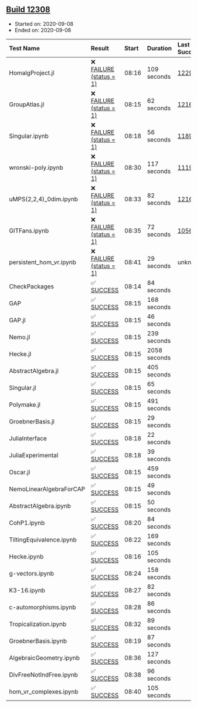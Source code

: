 ## [Build 12308](https://oscarci.mathematik.uni-kl.de/job/oscar/12308/)

* Started on: 2020-09-08
* Ended on: 2020-09-08

| Test Name    | Result | Start | Duration | Last Success | First Failure |
|:-------------|:-------|:------|:---------|:-------------|:--------------|
| HomalgProject.jl | ❌ [FAILURE (status = 1)](https://oscarci.mathematik.uni-kl.de/job/oscar/12308/artifact/logs/build-12308/HomalgProject.jl.log) | 08:16 | 109 seconds | [12292](https://oscarci.mathematik.uni-kl.de/job/oscar/12292/) | [12293](https://oscarci.mathematik.uni-kl.de/job/oscar/12293/) |
| GroupAtlas.jl | ❌ [FAILURE (status = 1)](https://oscarci.mathematik.uni-kl.de/job/oscar/12308/artifact/logs/build-12308/GroupAtlas.jl.log) | 08:15 | 62 seconds | [12167](https://oscarci.mathematik.uni-kl.de/job/oscar/12167/) | [12168](https://oscarci.mathematik.uni-kl.de/job/oscar/12168/) |
| Singular.ipynb | ❌ [FAILURE (status = 1)](https://oscarci.mathematik.uni-kl.de/job/oscar/12308/artifact/logs/build-12308/Singular.ipynb.log) | 08:18 | 56 seconds | [11893](https://oscarci.mathematik.uni-kl.de/job/oscar/11893/) | [11894](https://oscarci.mathematik.uni-kl.de/job/oscar/11894/) |
| wronski-poly.ipynb | ❌ [FAILURE (status = 1)](https://oscarci.mathematik.uni-kl.de/job/oscar/12308/artifact/logs/build-12308/wronski-poly.ipynb.log) | 08:30 | 117 seconds | [11192](https://oscarci.mathematik.uni-kl.de/job/oscar/11192/) | [11193](https://oscarci.mathematik.uni-kl.de/job/oscar/11193/) |
| uMPS(2,2,4)_0dim.ipynb | ❌ [FAILURE (status = 1)](https://oscarci.mathematik.uni-kl.de/job/oscar/12308/artifact/logs/build-12308/uMPS-2-2-4-_0dim.ipynb.log) | 08:33 | 82 seconds | [12167](https://oscarci.mathematik.uni-kl.de/job/oscar/12167/) | [12168](https://oscarci.mathematik.uni-kl.de/job/oscar/12168/) |
| GITFans.ipynb | ❌ [FAILURE (status = 1)](https://oscarci.mathematik.uni-kl.de/job/oscar/12308/artifact/logs/build-12308/GITFans.ipynb.log) | 08:35 | 72 seconds | [10566](https://oscarci.mathematik.uni-kl.de/job/oscar/10566/) | [10567](https://oscarci.mathematik.uni-kl.de/job/oscar/10567/) |
| persistent_hom_vr.ipynb | ❌ [FAILURE (status = 1)](https://oscarci.mathematik.uni-kl.de/job/oscar/12308/artifact/logs/build-12308/persistent_hom_vr.ipynb.log) | 08:41 | 29 seconds | unknown | unknown |
| CheckPackages | ✅ [SUCCESS](https://oscarci.mathematik.uni-kl.de/job/oscar/12308/artifact/logs/build-12308/CheckPackages.log) | 08:14 | 84 seconds |  |  |
| GAP | ✅ [SUCCESS](https://oscarci.mathematik.uni-kl.de/job/oscar/12308/artifact/logs/build-12308/GAP.log) | 08:15 | 168 seconds |  |  |
| GAP.jl | ✅ [SUCCESS](https://oscarci.mathematik.uni-kl.de/job/oscar/12308/artifact/logs/build-12308/GAP.jl.log) | 08:15 | 46 seconds |  |  |
| Nemo.jl | ✅ [SUCCESS](https://oscarci.mathematik.uni-kl.de/job/oscar/12308/artifact/logs/build-12308/Nemo.jl.log) | 08:15 | 239 seconds |  |  |
| Hecke.jl | ✅ [SUCCESS](https://oscarci.mathematik.uni-kl.de/job/oscar/12308/artifact/logs/build-12308/Hecke.jl.log) | 08:15 | 2058 seconds |  |  |
| AbstractAlgebra.jl | ✅ [SUCCESS](https://oscarci.mathematik.uni-kl.de/job/oscar/12308/artifact/logs/build-12308/AbstractAlgebra.jl.log) | 08:15 | 405 seconds |  |  |
| Singular.jl | ✅ [SUCCESS](https://oscarci.mathematik.uni-kl.de/job/oscar/12308/artifact/logs/build-12308/Singular.jl.log) | 08:15 | 65 seconds |  |  |
| Polymake.jl | ✅ [SUCCESS](https://oscarci.mathematik.uni-kl.de/job/oscar/12308/artifact/logs/build-12308/Polymake.jl.log) | 08:15 | 491 seconds |  |  |
| GroebnerBasis.jl | ✅ [SUCCESS](https://oscarci.mathematik.uni-kl.de/job/oscar/12308/artifact/logs/build-12308/GroebnerBasis.jl.log) | 08:15 | 29 seconds |  |  |
| JuliaInterface | ✅ [SUCCESS](https://oscarci.mathematik.uni-kl.de/job/oscar/12308/artifact/logs/build-12308/JuliaInterface.log) | 08:18 | 22 seconds |  |  |
| JuliaExperimental | ✅ [SUCCESS](https://oscarci.mathematik.uni-kl.de/job/oscar/12308/artifact/logs/build-12308/JuliaExperimental.log) | 08:18 | 39 seconds |  |  |
| Oscar.jl | ✅ [SUCCESS](https://oscarci.mathematik.uni-kl.de/job/oscar/12308/artifact/logs/build-12308/Oscar.jl.log) | 08:15 | 459 seconds |  |  |
| NemoLinearAlgebraForCAP | ✅ [SUCCESS](https://oscarci.mathematik.uni-kl.de/job/oscar/12308/artifact/logs/build-12308/NemoLinearAlgebraForCAP.log) | 08:15 | 49 seconds |  |  |
| AbstractAlgebra.ipynb | ✅ [SUCCESS](https://oscarci.mathematik.uni-kl.de/job/oscar/12308/artifact/logs/build-12308/AbstractAlgebra.ipynb.log) | 08:15 | 50 seconds |  |  |
| CohP1.ipynb | ✅ [SUCCESS](https://oscarci.mathematik.uni-kl.de/job/oscar/12308/artifact/logs/build-12308/CohP1.ipynb.log) | 08:20 | 84 seconds |  |  |
| TiltingEquivalence.ipynb | ✅ [SUCCESS](https://oscarci.mathematik.uni-kl.de/job/oscar/12308/artifact/logs/build-12308/TiltingEquivalence.ipynb.log) | 08:22 | 169 seconds |  |  |
| Hecke.ipynb | ✅ [SUCCESS](https://oscarci.mathematik.uni-kl.de/job/oscar/12308/artifact/logs/build-12308/Hecke.ipynb.log) | 08:16 | 105 seconds |  |  |
| g-vectors.ipynb | ✅ [SUCCESS](https://oscarci.mathematik.uni-kl.de/job/oscar/12308/artifact/logs/build-12308/g-vectors.ipynb.log) | 08:24 | 158 seconds |  |  |
| K3-16.ipynb | ✅ [SUCCESS](https://oscarci.mathematik.uni-kl.de/job/oscar/12308/artifact/logs/build-12308/K3-16.ipynb.log) | 08:27 | 82 seconds |  |  |
| c-automorphisms.ipynb | ✅ [SUCCESS](https://oscarci.mathematik.uni-kl.de/job/oscar/12308/artifact/logs/build-12308/c-automorphisms.ipynb.log) | 08:28 | 86 seconds |  |  |
| Tropicalization.ipynb | ✅ [SUCCESS](https://oscarci.mathematik.uni-kl.de/job/oscar/12308/artifact/logs/build-12308/Tropicalization.ipynb.log) | 08:32 | 89 seconds |  |  |
| GroebnerBasis.ipynb | ✅ [SUCCESS](https://oscarci.mathematik.uni-kl.de/job/oscar/12308/artifact/logs/build-12308/GroebnerBasis.ipynb.log) | 08:19 | 87 seconds |  |  |
| AlgebraicGeometry.ipynb | ✅ [SUCCESS](https://oscarci.mathematik.uni-kl.de/job/oscar/12308/artifact/logs/build-12308/AlgebraicGeometry.ipynb.log) | 08:36 | 127 seconds |  |  |
| DivFreeNotIndFree.ipynb | ✅ [SUCCESS](https://oscarci.mathematik.uni-kl.de/job/oscar/12308/artifact/logs/build-12308/DivFreeNotIndFree.ipynb.log) | 08:38 | 96 seconds |  |  |
| hom_vr_complexes.ipynb | ✅ [SUCCESS](https://oscarci.mathematik.uni-kl.de/job/oscar/12308/artifact/logs/build-12308/hom_vr_complexes.ipynb.log) | 08:40 | 105 seconds |  |  |
